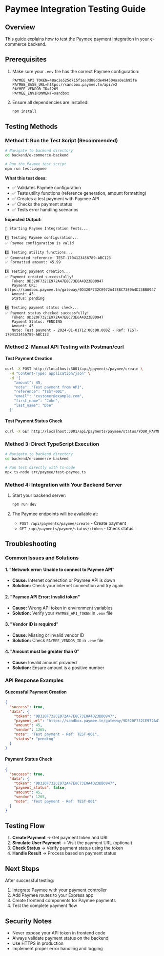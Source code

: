 # Paymee Integration Testing Guide

## Overview
This guide explains how to test the Paymee payment integration in your e-commerce backend.

## Prerequisites
1. Make sure your `.env` file has the correct Paymee configuration:
   ```
   PAYMEE_API_TOKEN=48ac2e525d715f1ea0d88dde494504aa0e1b95fe
   PAYMEE_BASE_URL=https://sandbox.paymee.tn/api/v2
   PAYMEE_VENDOR_ID=1265
   PAYMEE_ENVIRONMENT=sandbox
   ```

2. Ensure all dependencies are installed:
   ```bash
   npm install
   ```

## Testing Methods

### Method 1: Run the Test Script (Recommended)
```bash
# Navigate to backend directory
cd backend/e-commerce-backend

# Run the Paymee test script
npm run test:paymee
```

**What this test does:**
- ✅ Validates Paymee configuration
- ✅ Tests utility functions (reference generation, amount formatting)
- ✅ Creates a test payment with Paymee API
- ✅ Checks the payment status
- ✅ Tests error handling scenarios

**Expected Output:**
```
🧪 Starting Paymee Integration Tests...

1️⃣ Testing Paymee configuration...
✅ Paymee configuration is valid

2️⃣ Testing utility functions...
✅ Generated reference: TEST-1704123456789-ABC123
✅ Formatted amount: 45.99

3️⃣ Testing payment creation...
✅ Payment created successfully!
   Token: 9D320F732CE972A47E8C73E0A4D23BB0947
   Payment URL: https://sandbox.paymee.tn/gateway/9D320F732CE972A47E8C73E0A4D23BB0947
   Amount: 45
   Status: pending

4️⃣ Testing payment status check...
✅ Payment status checked successfully!
   Token: 9D320F732CE972A47E8C73E0A4D23BB0947
   Payment Status: PENDING
   Amount: 45
   Note: Test payment - 2024-01-01T12:00:00.000Z - Ref: TEST-1704123456789-ABC123
```

### Method 2: Manual API Testing with Postman/curl

#### Test Payment Creation
```bash
curl -X POST http://localhost:3001/api/payments/paymee/create \
  -H "Content-Type: application/json" \
  -d '{
    "amount": 45,
    "note": "Test payment from API",
    "reference": "TEST-001",
    "email": "customer@example.com",
    "first_name": "John",
    "last_name": "Doe"
  }'
```

#### Test Payment Status Check
```bash
curl -X GET http://localhost:3001/api/payments/paymee/status/YOUR_PAYMENT_TOKEN
```

### Method 3: Direct TypeScript Execution
```bash
# Navigate to backend directory
cd backend/e-commerce-backend

# Run test directly with ts-node
npx ts-node src/paymee/test-paymee.ts
```

### Method 4: Integration with Your Backend Server
1. Start your backend server:
   ```bash
   npm run dev
   ```

2. The Paymee endpoints will be available at:
   - `POST /api/payments/paymee/create` - Create payment
   - `GET /api/payments/paymee/status/:token` - Check status

## Troubleshooting

### Common Issues and Solutions

#### 1. "Network error: Unable to connect to Paymee API"
- **Cause:** Internet connection or Paymee API is down
- **Solution:** Check your internet connection and try again

#### 2. "Paymee API Error: Invalid token"
- **Cause:** Wrong API token in environment variables
- **Solution:** Verify your `PAYMEE_API_TOKEN` in `.env` file

#### 3. "Vendor ID is required"
- **Cause:** Missing or invalid vendor ID
- **Solution:** Check `PAYMEE_VENDOR_ID` in `.env` file

#### 4. "Amount must be greater than 0"
- **Cause:** Invalid amount provided
- **Solution:** Ensure amount is a positive number

### API Response Examples

#### Successful Payment Creation
```json
{
  "success": true,
  "data": {
    "token": "9D320F732CE972A47E8C73E0A4D23BB0947",
    "payment_url": "https://sandbox.paymee.tn/gateway/9D320F732CE972A47E8C73E0A4D23BB0947",
    "amount": 45,
    "vendor": 1265,
    "note": "Test payment - Ref: TEST-001",
    "status": "pending"
  }
}
```

#### Payment Status Check
```json
{
  "success": true,
  "data": {
    "token": "9D320F732CE972A47E8C73E0A4D23BB0947",
    "payment_status": false,
    "amount": 45,
    "vendor": 1265,
    "note": "Test payment - Ref: TEST-001"
  }
}
```

## Testing Flow

1. **Create Payment** → Get payment token and URL
2. **Simulate User Payment** → Visit the payment URL (optional)
3. **Check Status** → Verify payment status using the token
4. **Handle Result** → Process based on payment status

## Next Steps

After successful testing:
1. Integrate Paymee with your payment controller
2. Add Paymee routes to your Express app
3. Create frontend components for Paymee payments
4. Test the complete payment flow

## Security Notes

- Never expose your API token in frontend code
- Always validate payment status on the backend
- Use HTTPS in production
- Implement proper error handling and logging